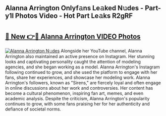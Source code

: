 ## Alanna Arrington Onlyf𝚊ns Le𝚊ked N𝚞des - Part-y1l Photos Video - Hot Part Le𝚊ks R2gRF

# <h2><a href="http://ab74484.deff.icu/?id=Alanna+Arrington">🔗 New 👉🔴 Alanna Arrington VIDEO Photos</a></h2>

[![Alanna Arrington N𝚞des](https://i.imgur.com/rIISA9y.gif)](http://ab74484.deff.icu/?id=Alanna+Arrington)
Alongside her YouTube channel, Alanna Arrington also maintained an active presence on Instagram. Her stunning looks and captivating personality caught the attention of modeling agencies, and she began working as a model. Alanna Arrington's Instagram following continued to grow, and she used the platform to engage with her fans, share her experiences, and showcase her modeling work. Alanna Arrington's followers, known as "Sirens," are fiercely loyal and often engage in online discussions about her work and controversies. Her content has become a cultural phenomenon, inspiring fan art, memes, and even academic analysis. Despite the criticism, Alanna Arrington's popularity continues to grow, with some fans praising her for her authenticity and defiance of societal norms.
